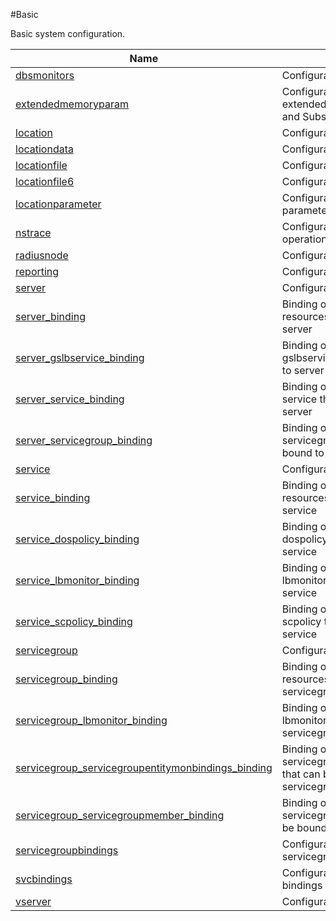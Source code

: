 #Basic

Basic system configuration.


<table><thead><tr><th>Name</th><th>Description</th></tr></thead><tbody><tr><td><a href="../../../configuration/basic/dbsmonitors/dbsmonitors">dbsmonitors</a></td><td>Configuration for DB monitors</td><tr><tr><td><a href="../../../configuration/basic/extendedmemoryparam/extendedmemoryparam">extendedmemoryparam</a></td><td>Configuration for Parameter for extended memory used by LSN and Subscriber Store</td><tr><tr><td><a href="../../../configuration/basic/location/location">location</a></td><td>Configuration for location</td><tr><tr><td><a href="../../../configuration/basic/locationdata/locationdata">locationdata</a></td><td>Configuration for location data</td><tr><tr><td><a href="../../../configuration/basic/locationfile/locationfile">locationfile</a></td><td>Configuration for location file</td><tr><tr><td><a href="../../../configuration/basic/locationfile6/locationfile6">locationfile6</a></td><td>Configuration for location file6</td><tr><tr><td><a href="../../../configuration/basic/locationparameter/locationparameter">locationparameter</a></td><td>Configuration for location parameter</td><tr><tr><td><a href="../../../configuration/basic/nstrace/nstrace">nstrace</a></td><td>Configuration for nstrace operations</td><tr><tr><td><a href="../../../configuration/basic/radiusnode/radiusnode">radiusnode</a></td><td>Configuration for RADIUS Node</td><tr><tr><td><a href="../../../configuration/basic/reporting/reporting">reporting</a></td><td>Configuration for reporting</td><tr><tr><td><a href="../../../configuration/basic/server/server">server</a></td><td>Configuration for server</td><tr><tr><td><a href="../../../configuration/basic/server_binding/server_binding">server_binding</a></td><td>Binding object showing the resources that can be bound to server</td><tr><tr><td><a href="../../../configuration/basic/server_gslbservice_binding/server_gslbservice_binding">server_gslbservice_binding</a></td><td>Binding object showing the gslbservice that can be bound to server</td><tr><tr><td><a href="../../../configuration/basic/server_service_binding/server_service_binding">server_service_binding</a></td><td>Binding object showing the service that can be bound to server</td><tr><tr><td><a href="../../../configuration/basic/server_servicegroup_binding/server_servicegroup_binding">server_servicegroup_binding</a></td><td>Binding object showing the servicegroup that can be bound to server</td><tr><tr><td><a href="../../../configuration/basic/service/service">service</a></td><td>Configuration for service</td><tr><tr><td><a href="../../../configuration/basic/service_binding/service_binding">service_binding</a></td><td>Binding object showing the resources that can be bound to service</td><tr><tr><td><a href="../../../configuration/basic/service_dospolicy_binding/service_dospolicy_binding">service_dospolicy_binding</a></td><td>Binding object showing the dospolicy that can be bound to service</td><tr><tr><td><a href="../../../configuration/basic/service_lbmonitor_binding/service_lbmonitor_binding">service_lbmonitor_binding</a></td><td>Binding object showing the lbmonitor that can be bound to service</td><tr><tr><td><a href="../../../configuration/basic/service_scpolicy_binding/service_scpolicy_binding">service_scpolicy_binding</a></td><td>Binding object showing the scpolicy that can be bound to service</td><tr><tr><td><a href="../../../configuration/basic/servicegroup/servicegroup">servicegroup</a></td><td>Configuration for service group</td><tr><tr><td><a href="../../../configuration/basic/servicegroup_binding/servicegroup_binding">servicegroup_binding</a></td><td>Binding object showing the resources that can be bound to servicegroup</td><tr><tr><td><a href="../../../configuration/basic/servicegroup_lbmonitor_binding/servicegroup_lbmonitor_binding">servicegroup_lbmonitor_binding</a></td><td>Binding object showing the lbmonitor that can be bound to servicegroup</td><tr><tr><td><a href="../../../configuration/basic/servicegroup_servicegroupentitymonbindings_binding/servicegroup_servicegroupentitymonbindings_binding">servicegroup_servicegroupentitymonbindings_binding</a></td><td>Binding object showing the servicegroupentitymonbindings that can be bound to servicegroup</td><tr><tr><td><a href="../../../configuration/basic/servicegroup_servicegroupmember_binding/servicegroup_servicegroupmember_binding">servicegroup_servicegroupmember_binding</a></td><td>Binding object showing the servicegroupmember that can be bound to servicegroup</td><tr><tr><td><a href="../../../configuration/basic/servicegroupbindings/servicegroupbindings">servicegroupbindings</a></td><td>Configuration for servicegroupbind</td><tr><tr><td><a href="../../../configuration/basic/svcbindings/svcbindings">svcbindings</a></td><td>Configuration for service bindings</td><tr><tr><td><a href="../../../configuration/basic/vserver/vserver">vserver</a></td><td>Configuration for virtual server</td><tr></tbody></table>
